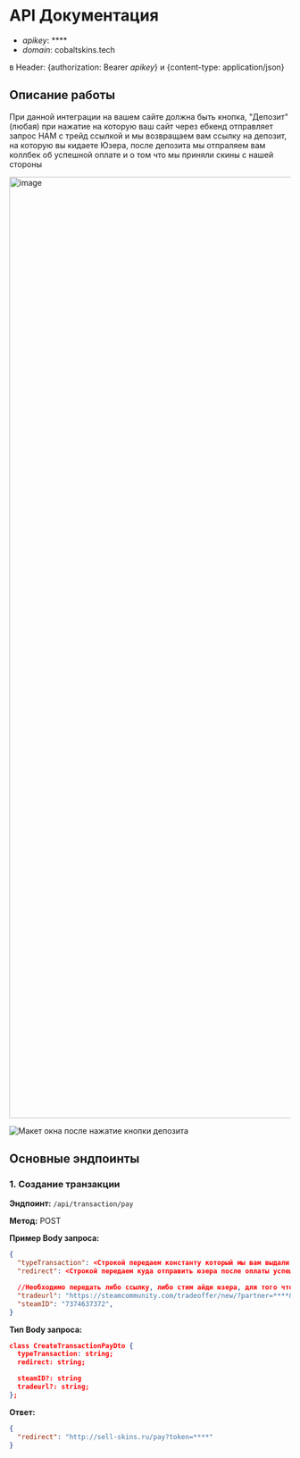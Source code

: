 # API Документация

- *apikey*: ****
- *domain*: cobaltskins.tech

в Header: {authorization: Bearer *apikey*} и  {content-type: application/json}

## Описание работы

При данной интеграции на вашем сайте должна быть кнопка, "Депозит" (любая) при нажатие на которую ваш сайт через ебкенд отправляет запрос НАМ с трейд ссылкой и мы возвращаем вам ссылку на депозит, на которую вы кидаете Юзера, после депозита мы отпраляем вам коллбек об успешной оплате и о том что мы приняли скины с нашей стороны

<img width="3088" height="1686" alt="image" src="https://github.com/user-attachments/assets/750fed07-686c-4d2d-a8be-6fd10e3c07ba" />

![Макет окна после нажатие кнопки депозита](https://github.com/user-attachments/assets/97a03941-31ee-4257-bbdc-e97176fc2e5f)


## Основные эндпоинты

### 1. Создание транзакции

**Эндпоинт:** `/api/transaction/pay`

**Метод:** POST

**Пример Body запроса:**
```json
{
  "typeTransaction": <Строкой передаем константу который мы вам выдали с апикееи>,
  "redirect": <Строкой передаем куда отправить юзера после оплаты успешной, то есть ваша(интеграции) ссылка куда мы>

  //Необходимо передать либо ссылку, либо стим айди юзера, для того чтобы мы проверили, трейд ссылка юзера совпадает ли с его аккаунтом реальным на сайте интеграции
  "tradeurl": "https://steamcommunity.com/tradeoffer/new/?partner=****&token=*****",
  "steamID": "7374637372",
}
```

**Тип Body запроса:**
```json
class CreateTransactionPayDto {
  typeTransaction: string;
  redirect: string;

  steamID?: string
  tradeurl?: string;
};
```

**Ответ:**
```json
{
  "redirect": "http://sell-skins.ru/pay?token=****"
}
```



